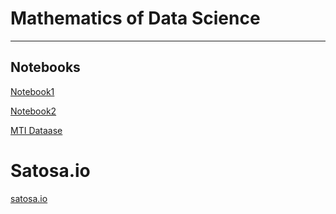 # Mathematics of Data Science

<hr>


## Notebooks
[Notebook1](https://colab.research.google.com/drive/1y-yz7dJ6TTgrUzfhAHNdeqSU1HP29GZl)

[Notebook2](https://colab.research.google.com/drive/1cYJHbCGW_7ZGhqttEllTlyoAQzLBepHD)

[MTI Dataase](9https://colab.research.google.com/drive/1kHdUUEayN_P7rFj0Re5Oq7_H_qj7iYFr)


# Satosa.io
[satosa.io](https://setosa.io/ev/ordinary-least-squares-regression/)
